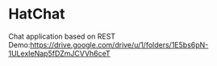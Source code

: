 # HatChat
 Chat application based on REST
Demo:https://drive.google.com/drive/u/1/folders/1E5bs6pN-1ULexIeNap5fDZmJCVVh6ceT
